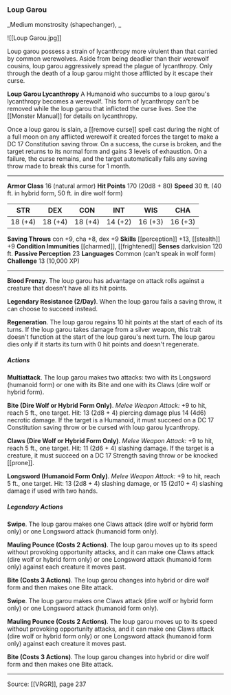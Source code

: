 ### Loup Garou
_Medium monstrosity (shapechanger), _

![[Loup Garou.jpg]]

Loup garou possess a strain of lycanthropy more virulent than that carried by common werewolves. Aside from being deadlier than their werewolf cousins, loup garou aggressively spread the plague of lycanthropy. Only through the death of a loup garou might those afflicted by it escape their curse.


**Loup Garou Lycanthropy** A Humanoid who succumbs to a loup garou's lycanthropy becomes a werewolf. This form of lycanthropy can't be removed while the loup garou that inflicted the curse lives. See the [[Monster Manual]] for details on lycanthropy.

Once a loup garou is slain, a [[remove curse]] spell cast during the night of a full moon on any afflicted werewolf it created forces the target to make a DC 17 Constitution saving throw. On a success, the curse is broken, and the target returns to its normal form and gains 3 levels of exhaustion. On a failure, the curse remains, and the target automatically fails any saving throw made to break this curse for 1 month.





---

**Armor Class** 16 (natural armor)
**Hit Points** 170 (20d8 + 80)
**Speed** 30 ft. (40 ft. in hybrid form, 50 ft. in dire wolf form)

| STR     | DEX     | CON     | INT     | WIS     | CHA     |
|---------|---------|---------|---------|---------|---------|
| 18 (+4) | 18 (+4) | 18 (+4) | 14 (+2) | 16 (+3) | 16 (+3) |

**Saving Throws** con +9, cha +8, dex +9
**Skills** [[perception]] +13, [[stealth]] +9
**Condition Immunities** [[charmed]], [[frightened]]
**Senses** darkvision 120 ft.
**Passive Perception** 23
**Languages** Common (can't speak in wolf form)
**Challenge** 13 (10,000 XP)

---

**Blood Frenzy**. The loup garou has advantage on attack rolls against a creature that doesn't have all its hit points.

**Legendary Resistance (2/Day)**. When the loup garou fails a saving throw, it can choose to succeed instead.

**Regeneration**. The loup garou regains 10 hit points at the start of each of its turns. If the loup garou takes damage from a silver weapon, this trait doesn't function at the start of the loup garou's next turn. The loup garou dies only if it starts its turn with 0 hit points and doesn't regenerate.

##### Actions
**Multiattack**. The loup garou makes two attacks: two with its Longsword (humanoid form) or one with its Bite and one with its Claws (dire wolf or hybrid form).

**Bite (Dire Wolf or Hybrid Form Only)**. _Melee Weapon Attack:_ +9 to hit, reach 5 ft., one target. Hit: 13 (2d8 + 4) piercing damage plus 14 (4d6) necrotic damage. If the target is a Humanoid, it must succeed on a DC 17 Constitution saving throw or be cursed with loup garou lycanthropy.

**Claws (Dire Wolf or Hybrid Form Only)**. _Melee Weapon Attack:_ +9 to hit, reach 5 ft., one target. Hit: 11 (2d6 + 4) slashing damage. If the target is a creature, it must succeed on a DC 17 Strength saving throw or be knocked [[prone]].

**Longsword (Humanoid Form Only)**. _Melee Weapon Attack:_ +9 to hit, reach 5 ft., one target. Hit: 13 (2d8 + 4) slashing damage, or 15 (2d10 + 4) slashing damage if used with two hands.

##### Legendary Actions
**Swipe**. The loup garou makes one Claws attack (dire wolf or hybrid form only) or one Longsword attack (humanoid form only).

**Mauling Pounce (Costs 2 Actions)**. The loup garou moves up to its speed without provoking opportunity attacks, and it can make one Claws attack (dire wolf or hybrid form only) or one Longsword attack (humanoid form only) against each creature it moves past.

**Bite (Costs 3 Actions)**. The loup garou changes into hybrid or dire wolf form and then makes one Bite attack.

**Swipe**. The loup garou makes one Claws attack (dire wolf or hybrid form only) or one Longsword attack (humanoid form only).

**Mauling Pounce (Costs 2 Actions)**. The loup garou moves up to its speed without provoking opportunity attacks, and it can make one Claws attack (dire wolf or hybrid form only) or one Longsword attack (humanoid form only) against each creature it moves past.

**Bite (Costs 3 Actions)**. The loup garou changes into hybrid or dire wolf form and then makes one Bite attack.


---

Source: [[VRGR]], page 237